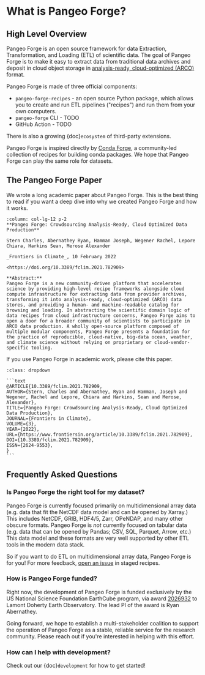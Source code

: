 # What is Pangeo Forge?

## High Level Overview

Pangeo Forge is an open source framework for data Extraction, Transformation, and Loading (ETL) of scientific data.
The goal of Pangeo Forge is to make it easy to extract data from traditional data
archives and deposit in cloud object storage in [analysis-ready, cloud-optimized (ARCO)](https://ieeexplore.ieee.org/abstract/document/9354557) format.

Pangeo Forge is made of three official components:

- `pangeo-forge-recipes` - an open source Python package, which allows you
  to create and run ETL pipelines ("recipes") and run them from your own computers.
- `pangeo-forge` CLI - TODO
- GitHub Action - TODO

There is also a growing {doc}`ecosystem` of third-party extensions.

Pangeo Forge is inspired directly by [Conda Forge](https://conda-forge.org/), a
community-led collection of recipes for building conda packages.
We hope that Pangeo Forge can play the same role for datasets.
## The Pangeo Forge Paper

We wrote a long academic paper about Pangeo Forge.
This is the best thing to read if you want a deep dive into why we created
Pangeo Forge and how it works.

````{panels}
:column: col-lg-12 p-2
**Pangeo Forge: Crowdsourcing Analysis-Ready, Cloud Optimized Data Production**

Stern Charles, Abernathey Ryan, Hamman Joseph, Wegener Rachel, Lepore Chiara, Harkins Sean, Merose Alexander

_Frontiers in Climate_, 10 February 2022

<https://doi.org/10.3389/fclim.2021.782909>

**Abstract:**
Pangeo Forge is a new community-driven platform that accelerates science by providing high-level recipe frameworks alongside cloud compute infrastructure for extracting data from provider archives, transforming it into analysis-ready, cloud-optimized (ARCO) data stores, and providing a human- and machine-readable catalog for browsing and loading. In abstracting the scientific domain logic of data recipes from cloud infrastructure concerns, Pangeo Forge aims to open a door for a broader community of scientists to participate in ARCO data production. A wholly open-source platform composed of multiple modular components, Pangeo Forge presents a foundation for the practice of reproducible, cloud-native, big-data ocean, weather, and climate science without relying on proprietary or cloud-vendor-specific tooling.
````

If you use Pangeo Forge in academic work, please cite this paper.

````{admonition} Bibtex entry for Pangeo Forge paper
:class: dropdown

```text
@ARTICLE{10.3389/fclim.2021.782909,
AUTHOR={Stern, Charles and Abernathey, Ryan and Hamman, Joseph and Wegener, Rachel and Lepore, Chiara and Harkins, Sean and Merose, Alexander},
TITLE={Pangeo Forge: Crowdsourcing Analysis-Ready, Cloud Optimized Data Production},
JOURNAL={Frontiers in Climate},
VOLUME={3},
YEAR={2022},
URL={https://www.frontiersin.org/article/10.3389/fclim.2021.782909},
DOI={10.3389/fclim.2021.782909},
ISSN={2624-9553},
}
```

````



## Frequently Asked Questions

### Is Pangeo Forge the right tool for my dataset?

Pangeo Forge is currently focused primarily on multidimensional array data
(e.g. data that fit the NetCDF data model and can be opened by Xarray.)
This includes NetCDF, GRIB, HDF4/5, Zarr, OPeNDAP, and many other obscure formats.
Pangeo Forge is _not_ currently focused on tabular data
(e.g. data that can be opened by Pandas; CSV, SQL, Parquet, Arrow, etc.)
This data model and these formats are very well supported by other ETL tools in the modern data stack.

So if you want to do ETL on multidimensional array data, Pangeo Forge is for you!
For more feedback, [open an issue](https://github.com/pangeo-forge/staged-recipes/issues) in staged recipes.

### How is Pangeo Forge funded?

Right now, the development of Pangeo Forge is funded exclusively by the US National Science Foundation
EarthCube program, via award [2026932](https://www.nsf.gov/awardsearch/showAward?AWD_ID=2026932)
to Lamont Doherty Earth Observatory. The lead PI of the award is Ryan Abernathey.

Going forward, we hope to establish a multi-stakeholder coalition to support
the operation of Pangeo Forge as a stable, reliable service for the research community.
Please reach out if you're interested in helping with this effort.

### How can I help with development?

Check out our {doc}`development` for how to get started!
